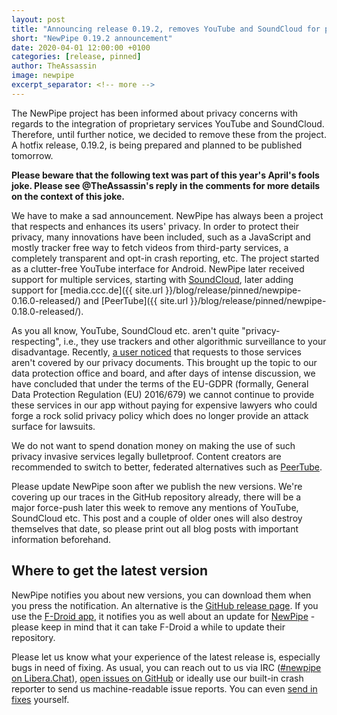 ```yaml
---
layout: post
title: "Announcing release 0.19.2, removes YouTube and SoundCloud for privacy reasons"
short: "NewPipe 0.19.2 announcement"
date: 2020-04-01 12:00:00 +0100
categories: [release, pinned]
author: TheAssassin
image: newpipe
excerpt_separator: <!-- more -->
---
```


The NewPipe project has been informed about privacy concerns with regards to the integration of proprietary services YouTube and SoundCloud. Therefore, until further notice, we decided to remove these from the project. A hotfix release, 0.19.2, is being prepared and planned to be published tomorrow.

**Please beware that the following text was part of this year's April's fools joke. Please see @TheAssassin's reply in the comments for more details on the context of this joke.**

<!-- more -->

We have to make a sad announcement. NewPipe has always been a project that respects and enhances its users' privacy. In order to protect their privacy, many innovations have been included, such as a JavaScript and mostly tracker free way to fetch videos from third-party services, a completely transparent and opt-in crash reporting, etc.
The project started as a clutter-free YouTube interface for Android. NewPipe later received support for multiple services, starting with [SoundCloud](https://github.com/TeamNewPipe/NewPipe/releases/tag/v0.11.6), later adding support for [media.ccc.de]({{ site.url }}/blog/release/pinned/newpipe-0.16.0-released/) and [PeerTube]({{ site.url }}/blog/release/pinned/newpipe-0.18.0-released/).

As you all know, YouTube, SoundCloud etc. aren't quite "privacy-respecting", i.e., they use trackers and other algorithmic surveillance to your disadvantage. Recently, [a user noticed](https://github.com/TeamNewPipe/NewPipe/pull/3205#issuecomment-605742637) that requests to those services aren't covered by our privacy documents. This brought up the topic to our data protection office and board, and after days of intense discussion, we have concluded that under the terms of the EU-GDPR (formally, General Data Protection Regulation (EU) 2016/679) we cannot continue to provide these services in our app without paying for expensive lawyers who could forge a rock solid privacy policy which does no longer provide an attack surface for lawsuits.

We do not want to spend donation money on making the use of such privacy invasive services legally bulletproof. Content creators are recommended to switch to better, federated alternatives such as [PeerTube](https://peertube.org).

Please update NewPipe soon after we publish the new versions. We're covering up our traces in the GitHub repository already, there will be a major force-push later this week to remove any mentions of YouTube, SoundCloud etc. This post and a couple of older ones will also destroy themselves that date, so please print out all blog posts with important information beforehand.


## Where to get the latest version

NewPipe notifies you about new versions, you can download them when you press the notification. An alternative is the [GitHub release page](https://github.com/TeamNewPipe/NewPipe/releases). If you use the [F-Droid app](https://f-droid.org/), it notifies you as well about an update for [NewPipe](https://f-droid.org/packages/org.schabi.newpipe/) - please keep in mind that it can take F-Droid a while to update their repository.

Please let us know what your experience of the latest release is, especially bugs in need of fixing. As usual, you can reach out to us via IRC ([#newpipe on Libera.Chat](https://web.libera.chat/#newpipe)), [open issues on GitHub](https://github.com/TeamNewPipe/NewPipe/issues/new) or ideally use our built-in crash reporter to send us machine-readable issue reports. You can even [send in fixes](https://github.com/TeamNewPipe/NewPipe/blob/dev/.github/CONTRIBUTING.md#bug-fixing) yourself.

